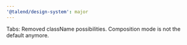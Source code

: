 ```yaml
---
'@talend/design-system': major
---
```


Tabs: Removed className possibilities. Composition mode is not the default anymore.
